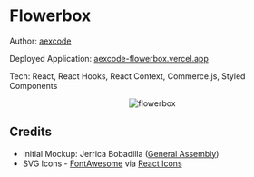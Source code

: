 # Flowerbox
<p>
  Author: 
  <a href='https://github.com/aexcode'>aexcode</a> 
</p>

<p> 
  Deployed Application: 
  <a href='https://aexcode-flowerbox.vercel.app/' target='_blank'>aexcode-flowerbox.vercel.app</a>
</p>

<p>
  Tech: React, React Hooks, React Context, Commerce.js, Styled Components
</p>

<p align='center'>
<img src='https://i.imgur.com/BOz1hkr.png' alt='flowerbox' />
</p>

## Credits
<ul>
<li>Initial Mockup: Jerrica Bobadilla (<a href='https://generalassemb.ly/' target='_blank'>General Assembly</a>) </li>
<li>SVG Icons - <a href='https://fontawesome.com/' target='_blank'>FontAwesome</a> via <a href='https://react-icons.github.io/react-icons/' target='_blank'>React Icons</a></li>
</ul>